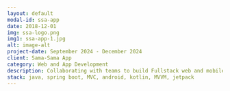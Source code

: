 ```yaml
---
layout: default
modal-id: ssa-app
date: 2018-12-01
img: ssa-logo.png
img1: ssa-app-1.jpg
alt: image-alt
project-date: September 2024 - December 2024
client: Sama-Sama App
category: Web and App Development
description: Collaborating with teams to build Fullstack web and mobile app using Spring Boot for BE APis from scratch.
stack: java, spring boot, MVC, android, kotlin, MVVM, jetpack
---
```

